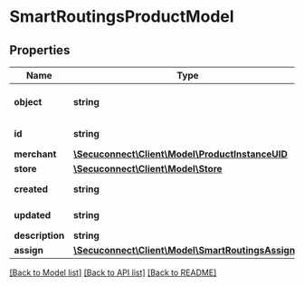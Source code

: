 # SmartRoutingsProductModel

## Properties
Name | Type | Description | Notes
------------ | ------------- | ------------- | -------------
**object** | **string** | Object of smart routing | [optional] 
**id** | **string** | Id of smart routing | [optional] 
**merchant** | [**\Secuconnect\Client\Model\ProductInstanceUID**](ProductInstanceUID.md) | Merchant | [optional] 
**store** | [**\Secuconnect\Client\Model\Store**](Store.md) | Store | [optional] 
**created** | **string** | Created at date | [optional] 
**updated** | **string** | Updated at date | [optional] 
**description** | **string** | Description | [optional] 
**assign** | [**\Secuconnect\Client\Model\SmartRoutingsAssign[]**](SmartRoutingsAssign.md) | Assign | [optional] 

[[Back to Model list]](../README.md#documentation-for-models) [[Back to API list]](../README.md#documentation-for-api-endpoints) [[Back to README]](../README.md)


